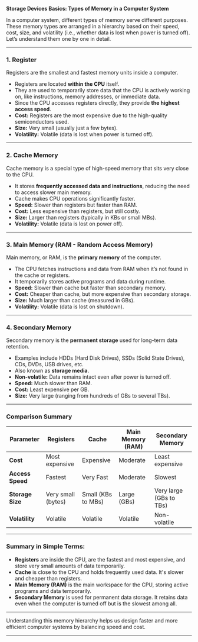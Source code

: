 **Storage Devices Basics: Types of Memory in a Computer System**

In a computer system, different types of memory serve different purposes. These memory types are arranged in a hierarchy based on their speed, cost, size, and volatility (i.e., whether data is lost when power is turned off). Let’s understand them one by one in detail.

---

### 1. Register

Registers are the smallest and fastest memory units inside a computer.

* Registers are located **within the CPU** itself.
* They are used to temporarily store data that the CPU is actively working on, like instructions, memory addresses, or immediate data.
* Since the CPU accesses registers directly, they provide **the highest access speed**.
* **Cost:** Registers are the most expensive due to the high-quality semiconductors used.
* **Size:** Very small (usually just a few bytes).
* **Volatility:** Volatile (data is lost when power is turned off).

---

### 2. Cache Memory

Cache memory is a special type of high-speed memory that sits very close to the CPU.

* It stores **frequently accessed data and instructions**, reducing the need to access slower main memory.
* Cache makes CPU operations significantly faster.
* **Speed:** Slower than registers but faster than RAM.
* **Cost:** Less expensive than registers, but still costly.
* **Size:** Larger than registers (typically in KBs or small MBs).
* **Volatility:** Volatile (data is lost on power off).

---

### 3. Main Memory (RAM - Random Access Memory)

Main memory, or RAM, is the **primary memory** of the computer.

* The CPU fetches instructions and data from RAM when it’s not found in the cache or registers.
* It temporarily stores active programs and data during runtime.
* **Speed:** Slower than cache but faster than secondary memory.
* **Cost:** Cheaper than cache, but more expensive than secondary storage.
* **Size:** Much larger than cache (measured in GBs).
* **Volatility:** Volatile (data is lost on shutdown).

---

### 4. Secondary Memory

Secondary memory is the **permanent storage** used for long-term data retention.

* Examples include HDDs (Hard Disk Drives), SSDs (Solid State Drives), CDs, DVDs, USB drives, etc.
* Also known as **storage media**.
* **Non-volatile:** Data remains intact even after power is turned off.
* **Speed:** Much slower than RAM.
* **Cost:** Least expensive per GB.
* **Size:** Very large (ranging from hundreds of GBs to several TBs).

---

### Comparison Summary

| Parameter        | Registers          | Cache              | Main Memory (RAM) | Secondary Memory        |
| ---------------- | ------------------ | ------------------ | ----------------- | ----------------------- |
| **Cost**         | Most expensive     | Expensive          | Moderate          | Least expensive         |
| **Access Speed** | Fastest            | Very Fast          | Moderate          | Slowest                 |
| **Storage Size** | Very small (bytes) | Small (KBs to MBs) | Large (GBs)       | Very large (GBs to TBs) |
| **Volatility**   | Volatile           | Volatile           | Volatile          | Non-volatile            |

---

### Summary in Simple Terms:

* **Registers** are inside the CPU, are the fastest and most expensive, and store very small amounts of data temporarily.
* **Cache** is close to the CPU and holds frequently used data. It's slower and cheaper than registers.
* **Main Memory (RAM)** is the main workspace for the CPU, storing active programs and data temporarily.
* **Secondary Memory** is used for permanent data storage. It retains data even when the computer is turned off but is the slowest among all.

---

Understanding this memory hierarchy helps us design faster and more efficient computer systems by balancing speed and cost.

---